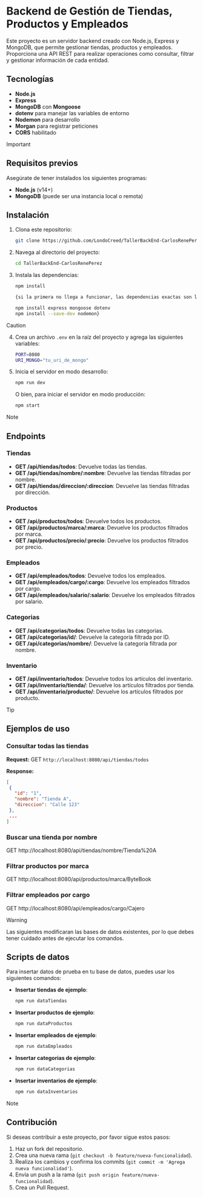 
# Backend de Gestión de Tiendas, Productos y Empleados

Este proyecto es un servidor backend creado con Node.js, Express y MongoDB, que permite gestionar tiendas, productos y empleados. Proporciona una API REST para realizar operaciones como consultar, filtrar y gestionar información de cada entidad.

## Tecnologías

- **Node.js**
- **Express**
- **MongoDB** con **Mongoose**
- **dotenv** para manejar las variables de entorno
- **Nodemon** para desarrollo
- **Morgan** para registrar peticiones
- **CORS** habilitado

>[!IMPORTANT]
>
>## Requisitos previos
>
>Asegúrate de tener instalados los siguientes programas:
>
>- **Node.js** (v14+)
>- **MongoDB** (puede ser una instancia local o remota)
  
## Instalación

1. Clona este repositorio:

   ```bash
   git clone https://github.com/LondoCreed/TallerBackEnd-CarlosRenePerez.git
   ```

2. Navega al directorio del proyecto:

   ```bash
   cd TallerBackEnd-CarlosRenePerez
   ```

3. Instala las dependencias:

   ```bash
   npm install

   {si la primera no llega a funcionar, las dependencias exactas son las siguientes(usar solo sino funciona lo primero)

   npm install express mongoose dotenv
   npm install --save-dev nodemon}
   ```
>[!CAUTION]
>4. Crea un archivo `.env` en la raíz del proyecto y agrega las siguientes variables:
>
>    ```bash
>    PORT=8080
>    URI_MONGO="tu_uri_de_mongo"
>    ```

5. Inicia el servidor en modo desarrollo:

   ```bash
   npm run dev
   ```

   O bien, para iniciar el servidor en modo producción:

   ```bash
   npm start
   ```
>[!NOTE]
>## Endpoints
>
>### Tiendas
>
>- **GET /api/tiendas/todos**: Devuelve todas las tiendas.
>- **GET /api/tiendas/nombre/:nombre**: Devuelve las tiendas filtradas por nombre.
>- **GET /api/tiendas/direccion/:direccion**: Devuelve las tiendas filtradas por dirección.
>
>### Productos
>
>- **GET /api/productos/todos**: Devuelve todos los productos.
>- **GET /api/productos/marca/:marca**: Devuelve los productos filtrados por marca.
>- **GET /api/productos/precio/:precio**: Devuelve los productos filtrados por precio.
>
>### Empleados
>
>- **GET /api/empleados/todos**: Devuelve todos los empleados.
>- **GET /api/empleados/cargo/:cargo**: Devuelve los empleados filtrados por cargo.
>- **GET /api/empleados/salario/:salario**: Devuelve los empleados filtrados por salario.
>
>### Categorias
>
>- **GET /api/categorias/todos**: Devuelve todas las categorias.
>- **GET /api/categorias/id/**: Devuelve la categoría filtrada por ID.
>- **GET /api/categorias/nombre/**: Devuelve la categoría filtrada por nombre.
>
>### Inventario
>
>- **GET /api/inventario/todos**: Devuelve todos los artículos del inventario.
>- **GET /api/inventario/tienda/**: Devuelve los artículos filtrados por tienda.
>- **GET /api/inventario/producto/**: Devuelve los artículos filtrados por producto.


>[!TIP]
>## Ejemplos de uso
>
>### Consultar todas las tiendas
>
>**Request:**
>GET `http://localhost:8080/api/tiendas/todos`
>
>**Response:**
>```json
>[
>  {
>    "id": "1",
>    "nombre": "Tienda A",
>    "direccion": "Calle 123"
>  },
>  ...
>]
>```
>
>### Buscar una tienda por nombre
>
>GET http://localhost:8080/api/tiendas/nombre/Tienda%20A
>
>### Filtrar productos por marca
>
>GET http://localhost:8080/api/productos/marca/ByteBook
>
>### Filtrar empleados por cargo
>
>GET http://localhost:8080/api/empleados/cargo/Cajero

>[!WARNING]
>Las siguientes modificaran las bases de datos existentes, por lo que debes tener cuidado antes de ejecutar los comandos.
>## Scripts de datos
>
>Para insertar datos de prueba en tu base de datos, puedes usar los siguientes comandos:
>
>- **Insertar tiendas de ejemplo**:
>     ```bash
>     npm run dataTiendas
>     ```
>- **Insertar productos de ejemplo**:
>    ```bash
>    npm run dataProductos
>    ```
>- **Insertar empleados de ejemplo**:
>    ```bash
>    npm run dataEmpleados
>    ```
>- **Insertar categorias de ejemplo**:
>    ```bash
>    npm run dataCategorias
>    ```
>- **Insertar inventarios de ejemplo**:
>    ```bash
>    npm run dataInventarios
>    ```


>[!NOTE]
>## Contribución
>
>Si deseas contribuir a este proyecto, por favor sigue estos pasos:
>
>1. Haz un fork del repositorio.
>2. Crea una nueva rama (`git checkout -b feature/nueva-funcionalidad`).
>3. Realiza los cambios y confirma los commits (`git commit -m 'Agrega nueva funcionalidad'`).
>4. Envía un push a la rama (`git push origin feature/nueva-funcionalidad`).
>5. Crea un Pull Request.
